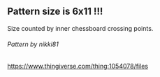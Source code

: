 ## Pattern size is 6x11 !!! 
Size counted by inner chessboard crossing points.

###### Pattern by nikki81
https://www.thingiverse.com/thing:1054078/files